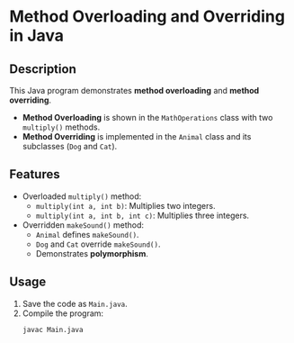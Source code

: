 # Method Overloading and Overriding in Java

## Description
This Java program demonstrates **method overloading** and **method overriding**.  
- **Method Overloading** is shown in the `MathOperations` class with two `multiply()` methods.
- **Method Overriding** is implemented in the `Animal` class and its subclasses (`Dog` and `Cat`).

## Features
- Overloaded `multiply()` method:
  - `multiply(int a, int b)`: Multiplies two integers.
  - `multiply(int a, int b, int c)`: Multiplies three integers.
- Overridden `makeSound()` method:
  - `Animal` defines `makeSound()`.
  - `Dog` and `Cat` override `makeSound()`.
  - Demonstrates **polymorphism**.

## Usage
1. Save the code as `Main.java`.
2. Compile the program:
   ```sh
   javac Main.java
